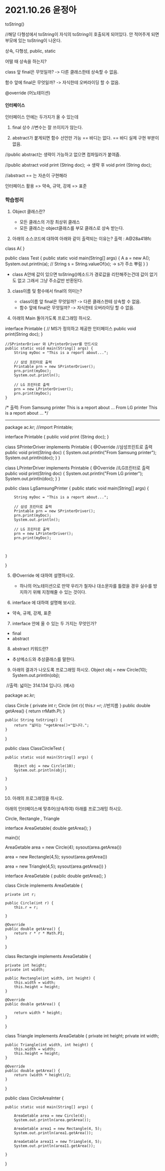 # 2021.10.26 윤정아

toString() 

//해당 다형성에서 toString이 자식의 toString이 호출되게 되어있다. 안 적어주게 되면 부모에 있는 toString이 나온다.

상속, 다형성, public, static

어떨 때 상속을 하는지?

class 앞 final은 무엇일까? -> 다른 클래스한테 상속할 수 없음.

함수 앞에 final은 무엇일까? -> 자식한테 오버라이딩 할 수 없음.

@override (어노테이션)

#### 인터페이스 

인터페이스 안에는 두가지가 올 수 있는데

1) final 상수 //변수는 잘 쓰이지가 않는다. 

2) abstract가 붙게되면 함수 선언만 가능  == 바디는 없다. == 바디 실제 구현 부분이 없음.

//public abstract는 생략이 가능하고 없으면 컴파일러가 붙여줌. 

//public abstract void print (String doc); -> 생략 후  void print (String doc);

//abstract == 는 자손이 구현해라 



인터페이스 활용 => 약속, 규약, 강제 => 표준



### 학습정리

1. Object 클래스란? 
   - 모든 클래스의 가장 최상위 클래스
   - 모든 클래스는 object클래스를 부모  클래스로 상속 받는다.


2. 아래의 소스코드에 대하여 아래와 같이 출력되는 이유는?
  출력 : A@28a418fc

  

  class A{
  }

public class Test {
	public static void main(String[] args) {
		A a = new A();
		System.out.println(a); // String s = String.valueOf(x); -> s가 주소 뿌림
	}
}

- class A안에 값이 있으면 toString()메소드가 경로값을 리턴해주는건데 값이 없기도 없고 그래서 그냥 주소값만 반환된다. 

3. class이름 및 함수에서 final의 의미는?
   - class이름 앞 final은 무엇일까? -> 다른 클래스한테 상속할 수 없음.
   - 함수 앞에 final은 무엇일까? -> 자식한테 오버라이딩 할 수 없음.

4. 아래의 Main 돌아가도록 프로그래밍 하시오.

interface Printable { // MS가 정의하고 제공한 인터페이스
	public void print(String doc);
}

	//SPrinterDriver 와 LPrinterDriver를 만드시오
	public static void main(String[] args) {
		String myDoc = "This is a report about...";
	
		// 삼성 프린터로 출력
		Printable prn = new SPrinterDriver();
		prn.print(myDoc);
		System.out.println();
	
		// LG 프린터로 출력
		prn = new LPrinterDriver();
		prn.print(myDoc);
	}

/*
출력: 
From Samsung printer
This is a report about ...
From LG printer
This is a report about ...
*/



--------------------------------------------------------------------------------



package ac.kr;
//import Printable;

interface Printable {
	public void print (String doc);
}

class SPrinterDriver implements Printable {
	@Override //삼성프린트로 출력
	public void print(String doc) {
		System.out.println("From Samsung printer");
		System.out.println(doc);
	}
}

class LPrinterDriver implements Printable {
	@Override //LG프린터로 출력
	public void print(String doc) {
		System.out.println("From LG printer");
		System.out.println(doc);
	}
}


public class LgSamsungPrinter {
	public static void main(String[] args) {
		
		String myDoc = "This is a report about...";
	    
	    // 삼성 프린터로 출력
	    Printable prn = new SPrinterDriver();
	    prn.print(myDoc);
	    System.out.println();
	
	    // LG 프린터로 출력
	    prn = new LPrinterDriver();
	    prn.print(myDoc);


​		

	}

}




5. @Override 에 대하여 설명하시오.

   - 하나의 어노테이션으로 만약 우리가 철자나 대소문자를 틀렸을 경우 실수를 방지하기 위해 지정해줄 수 있는 것이다.  

6. interface 에 대하여 설명해 보시오.

  - 약속, 규제, 강제, 표준  

7. interface 안에 올 수 있는 두 가지는 무엇인가? 

  - final
  - abstract

8. abstract 키워드란?

  - 추상메소드와 추상클래스를 말한다.

9. 아래의 결과가 나오도록 프로그래밍 하시오.
  Object obj = new Circle(10);
  System.out.println(obj);

  ​	//출력: 넓이는 314.134 입니다. (예시)



package ac.kr;

class Circle {
	private int r;
	Circle (int r){
		this.r =r; //반지름
	}
	public double getArea() {
		return r*r*Math.PI;
	}
	

	public String toString() {
		return "넓이는 "+getArea()+"입니다.";
	}
}

public class ClassCircleTest {

	public static void main(String[] args) {
		
		Object obj = new Circle(10);
		System.out.println(obj);
	
	}

}





10. 아래의 프로그래밍을 하시오.

아래의 인터페이스에 맞추어(상속하여) 아래를 프로그래밍 하시오.

Circle, Rectangle , Triangle

interface AreaGetable{
double getArea();
}


main(){

AreaGetable area = new Circle(4);
sysout(area.getArea())

area = new Rectangle(4,5);
sysout(area.getArea())

area = new Triangle(4,5);
sysout(area.getArea())
}





interface AreaGetable {
	public double getArea();
}

class Circle implements AreaGetable {

	private int r;
	
	public Circle(int r) {
		this.r = r;
	
	}
	
	@Override
	public double getArea() {
		return r * r * Math.PI;
	}

}

class Rectangle implements AreaGetable {

	private int height;
	private int width;
	
	public Rectangle(int width, int height) {
		this.width = width;
		this.height = height;
	}
	
	@Override
	public double getArea() {
	
		return width * height;
	}

}

class Triangle implements AreaGetable {
	private int height;
	private int width;

	public Triangle(int width, int height) {
		this.width = width;
		this.height = height;
	}
	
	@Override
	public double getArea() {
		return (width * height)/2;
	}

}

public class CircleAreaInter {

	public static void main(String[] args) {
	
		AreaGetable area = new Circle(4);
		System.out.println(area.getArea());
	
		AreaGetable area1 = new Rectangle(4, 5);
		System.out.println(area1.getArea());
	
		AreaGetable area11 = new Triangle(4, 5);
		System.out.println(area11.getArea());
	
	}

}